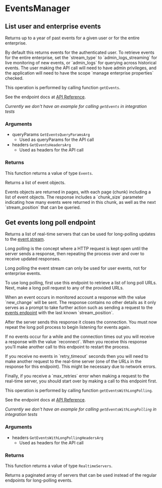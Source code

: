 # EventsManager

## List user and enterprise events

Returns up to a year of past events for a given user
or for the entire enterprise.

By default this returns events for the authenticated user. To retrieve events
for the entire enterprise, set the &#x60;stream_type&#x60; to &#x60;admin_logs_streaming&#x60;
for live monitoring of new events, or &#x60;admin_logs&#x60; for querying across
historical events. The user making the API call will
need to have admin privileges, and the application will need to have the
scope &#x60;manage enterprise properties&#x60; checked.

This operation is performed by calling function `getEvents`.

See the endpoint docs at
[API Reference](https://developer.box.com/reference/get-events/).

*Currently we don't have an example for calling `getEvents` in integration tests*

### Arguments

- queryParams `GetEventsQueryParamsArg`
  - Used as queryParams for the API call
- headers `GetEventsHeadersArg`
  - Used as headers for the API call


### Returns

This function returns a value of type `Events`.

Returns a list of event objects.

Events objects are returned in pages, with each page (chunk)
including a list of event objects. The response includes a
&#x60;chunk_size&#x60; parameter indicating how many events were returned in this
chunk, as well as the next &#x60;stream_position&#x60; that can be
queried.


## Get events long poll endpoint

Returns a list of real-time servers that can be used for long-polling updates
to the [event stream](#get-events).

Long polling is the concept where a HTTP request is kept open until the
server sends a response, then repeating the process over and over to receive
updated responses.

Long polling the event stream can only be used for user events, not for
enterprise events.

To use long polling, first use this endpoint to retrieve a list of long poll
URLs. Next, make a long poll request to any of the provided URLs.

When an event occurs in monitored account a response with the value
&#x60;new_change&#x60; will be sent. The response contains no other details as
it only serves as a prompt to take further action such as sending a
request to the [events endpoint](#get-events) with the last known
&#x60;stream_position&#x60;.

After the server sends this response it closes the connection. You must now
repeat the long poll process to begin listening for events again.

If no events occur for a while and the connection times out you will
receive a response with the value &#x60;reconnect&#x60;. When you receive this response
you’ll make another call to this endpoint to restart the process.

If you receive no events in &#x60;retry_timeout&#x60; seconds then you will need to
make another request to the real-time server (one of the URLs in the response
for this endpoint). This might be necessary due to network errors.

Finally, if you receive a &#x60;max_retries&#x60; error when making a request to the
real-time server, you should start over by making a call to this endpoint
first.

This operation is performed by calling function `getEventsWithLongPolling`.

See the endpoint docs at
[API Reference](https://developer.box.com/reference/options-events/).

*Currently we don't have an example for calling `getEventsWithLongPolling` in integration tests*

### Arguments

- headers `GetEventsWithLongPollingHeadersArg`
  - Used as headers for the API call


### Returns

This function returns a value of type `RealtimeServers`.

Returns a paginated array of servers that can be used
instead of the regular endpoints for long-polling events.


